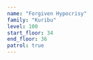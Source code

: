 ```yaml
---
name: "Forgiven Hypocrisy"
family: "Kuribu"
level: 100
start_floor: 34
end_floor: 36
patrol: true
---
```

